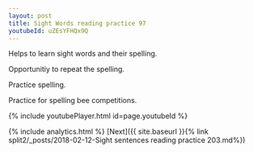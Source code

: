 ```yaml
---
layout: post
title: Sight Words reading practice 97
youtubeId: uZEsYFHQx9Q
---
```

 
 
Helps to learn sight words and their spelling.

Opportunitiy to repeat the spelling. 

Practice spelling. 
 
Practice for spelling bee competitions. 
 
{% include youtubePlayer.html id=page.youtubeId %}
 
 
{% include analytics.html %} 
[Next]({{ site.baseurl }}{% link  split2/_posts/2018-02-12-Sight sentences reading practice 203.md%})
 
